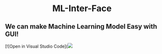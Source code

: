 <html>
<h1 align="center">ML-Inter-Face</h1>
</html>
<h2>We can make Machine Learning Model Easy with GUI!</h2>
[![Open in Visual Studio Code](<a href="https://open.vscode.dev/paccho/ML-Inter-Face"><img src="https://img.shields.io/static/v1?logo=visualstudiocode&label=&message=Open%20in%20Visual%20Studio%20Code&labelColor=2c2c32&color=007acc&logoColor=007acc"></img></a>